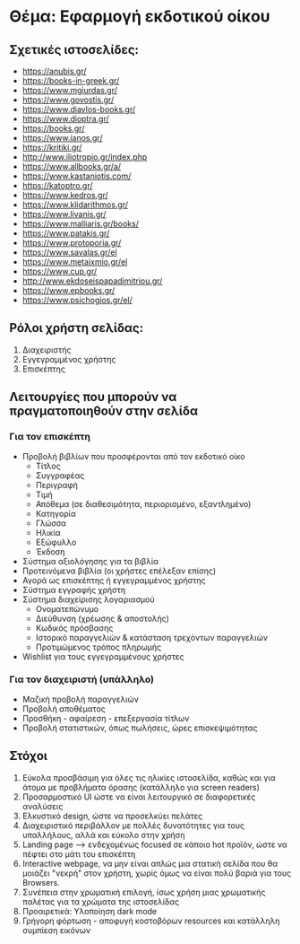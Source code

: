 # Θέμα: Εφαρμογή εκδοτικού οίκου

## Σχετικές ιστοσελίδες:
- https://anubis.gr/
- https://books-in-greek.gr/
- https://www.mgiurdas.gr/
- https://www.govostis.gr/
- https://www.diavlos-books.gr/
- https://www.dioptra.gr/
- https://books.gr/
- https://www.ianos.gr/
- https://kritiki.gr/
- http://www.iliotropio.gr/index.php
- https://www.allbooks.gr/a/
- https://www.kastaniotis.com/
- https://katoptro.gr/
- https://www.kedros.gr/
- https://www.klidarithmos.gr/
- https://www.livanis.gr/
- https://www.malliaris.gr/books/
- https://www.patakis.gr/
- https://www.protoporia.gr/
- https://www.savalas.gr/el
- https://www.metaixmio.gr/el
- https://www.cup.gr/
- http://www.ekdoseispapadimitriou.gr/
- https://www.epbooks.gr/
- https://www.psichogios.gr/el/

## Ρόλοι χρήστη σελίδας:
1. Διαχειριστής
2. Εγγεγραμμένος χρήστης
3. Επισκέπτης

## Λειτουργίες που μπορούν να πραγματοποιηθούν στην σελίδα
### Για τον επισκέπτη
- Προβολή βιβλίων που προσφέρονται από τον εκδοτικό οίκο
    - Τίτλος
    - Συγγραφέας
    - Περιγραφή
    - Τιμή
    - Απόθεμα (σε διαθεσιμότητα, περιορισμένο, εξαντλημένο)
    - Κατηγορία
    - Γλώσσα
    - Ηλικία
    - Εξώφυλλο
    - Έκδοση
- Σύστημα αξιολόγησης για τα βιβλία
- Προτεινόμενα βιβλία (οι χρήστες επέλεξαν επίσης)
- Αγορά ως επισκέπτης ή εγγεγραμμένος χρήστης
- Σύστημα εγγραφής χρήστη
- Σύστημα διαχείρισης λογαριασμού
    - Ονοματεπώνυμο
    - Διεύθυνση (χρέωσης & αποστολής)
    - Κωδικός πρόσβασης
    - Ιστορικό παραγγελιών & κατάσταση τρεχόντων παραγγελιών
    - Προτιμώμενος τρόπος πληρωμής
- Wishlist για τους εγγεγραμμένους χρήστες

### Για τον διαχειριστή (υπάλληλο)
- Μαζική προβολή παραγγελιών
- Προβολή αποθέματος
- Προσθήκη - αφαίρεση - επεξεργασία τίτλων
- Προβολή στατιστικών, όπως πωλήσεις, ώρες επισκεψιμότητας


## Στόχοι
1. Εύκολα προσβάσιμη για όλες τις ηλικίες ιστοσελίδα, καθώς και για άτομα με προβλήματα όρασης (κατάλληλο για screen readers)
2. Προσαρμοστικό UI ώστε να είναι λειτουργικό σε διαφορετικές αναλύσεις
3. Ελκυστικό design, ώστε να προσελκύει πελάτες
4. Διαχειριστικό περιβάλλον με πολλές δυνατότητες για τους υπαλλήλους, αλλά και εύκολο στην χρήση
5. Landing page --> ενδεχομένως focused σε κάποιο hot προϊόν, ώστε να πέφτει στο μάτι του επισκέπτη
6. Interactive webpage, να μην είναι απλώς μια στατική σελίδα που θα μοιάζει "νεκρή" στον χρήστη, χωρίς όμως να είναι πολύ βαριά για τους Browsers.
7. Συνέπεια στην χρωματική επιλογή, ίσως χρήση μιας χρωματικής παλέτας για τα χρώματα της ιστοσελίδας
8. Προαιρετικά: Υλοποίηση dark mode
9. Γρήγορη φόρτωση - αποφυγή κοστοβόρων resources και κατάλληλη συμπίεση εικόνων
